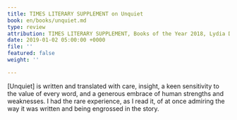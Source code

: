 ```yaml
---
title: TIMES LITERARY SUPPLEMENT on Unquiet
book: en/books/unquiet.md
type: review
attribution: TIMES LITERARY SUPPLEMENT, Books of the Year 2018, Lydia Davis
date: 2019-01-02 05:00:00 +0000
file: ''
featured: false
weight: ''

---
```

\[Unquiet\] is written and translated with care, insight, a keen sensitivity to the value of every word, and a generous embrace of human strengths and weaknesses. I had the rare experience, as I read it, of at once admiring the way it was written and being engrossed in the story.
